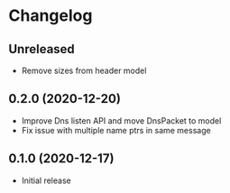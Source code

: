 # Changelog

## Unreleased

- Remove sizes from header model

## 0.2.0 (2020-12-20)

- Improve Dns listen API and move DnsPacket to model
- Fix issue with multiple name ptrs in same message

## 0.1.0 (2020-12-17)

- Initial release
